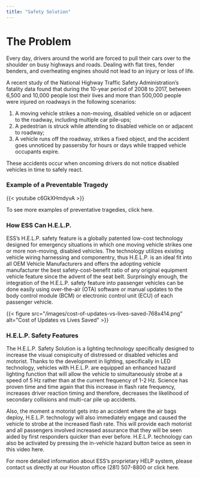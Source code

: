 ```yaml
---
title: "Safety Solution"
---
```


# The Problem

Every day, drivers around the world are forced to pull their cars over to the shoulder on 
busy highways and roads. Dealing with flat tires, fender benders, and overheating engines 
should not lead to an injury or loss of life.

A recent study of the National Highway Traffic Safety Administration’s fatality data found
that during the 10-year period of 2008 to 2017, between 6,500 and 10,000 people lost their 
lives and more than 500,000 people were injured on roadways in the following scenarios:

1. A moving vehicle strikes a non-moving, disabled vehicle on or adjacent to the roadway, 
including multiple car pile-ups;
1. A pedestrian is struck while attending to disabled vehicle on or adjacent to roadway;
1. A vehicle runs off the roadway, strikes a fixed object, and the accident goes unnoticed 
by passersby for hours or days while trapped vehicle occupants expire.

These accidents occur when oncoming drivers do not notice disabled vehicles in time to 
safely react.

### Example of a Preventable Tragedy

{{< youtube c6GkXHmdyvA >}}

To see more examples of preventative tragedies, click here.

### How ESS Can H.E.L.P.

ESS’s H.E.L.P. safety feature is a globally patented low-cost technology designed for emergency situations in which one moving vehicle strikes one or more non-moving, disabled vehicles. 
The technology utilizes existing vehicle wiring harnessing and componentry, thus H.E.L.P. is an ideal fit into all OEM Vehicle Manufacturers and offers the adopting vehicle manufacturer the best safety-cost-benefit ratio of any original equipment vehicle feature since the advent of the seat belt. Surprisingly enough, the integration of the H.E.L.P. safety feature into passenger vehicles can be done easily using over-the-air (OTA) software or manual updates to the body control module (BCM) or electronic control unit (ECU) of each passenger vehicle. 

{{< figure src="/images/cost-of-updates-vs-lives-saved-768x414.png" alt="Cost of Updates vs Lives Saved" >}}

### H.E.L.P. Safety Features 

The H.E.L.P. Safety Solution is a lighting technology specifically designed to increase the visual conspicuity of distressed or disabled vehicles and motorist. Thanks to the development in lighting, specifically in LED technology, vehicles with H.E.L.P. are equipped an enhanced hazard lighting function that will allow the vehicle to simultaneously strobe at a speed of 5 Hz rather than at the current frequency of 1-2 Hz. Science has proven time and time again that this increase in flash rate frequency, increases driver reaction timing and therefore, decreases the likelihood of secondary collisions and multi-car pile up accidents. 

Also, the moment a motorist gets into an accident where the air bags deploy, H.E.L.P. technology will also immediately engage and caused the vehicle to strobe at the increased flash rate. This will provide each motorist and all passengers involved increased assurance that they will be seen aided by first responders quicker than ever before. H.E.L.P. technology can also be activated by pressing the in-vehicle hazard button twice as seen in this video here.

For more detailed information about ESS’s proprietary HELP system, please contact us 
directly at our Houston office (281) 507-8800 or click here.
